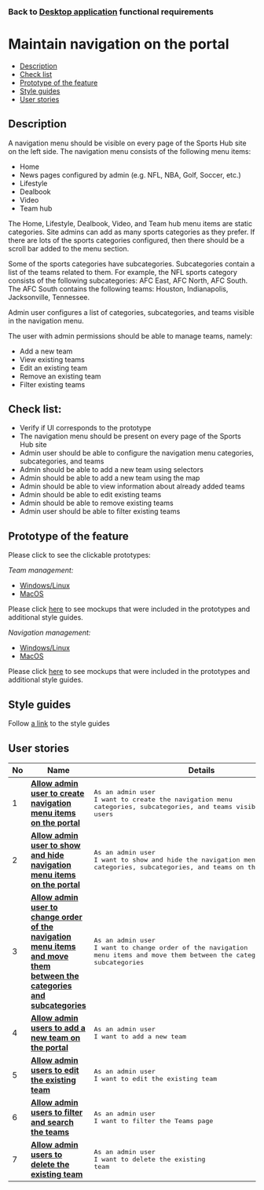 ### Back to [Desktop application](/sports_hub_portal/desktop_application_features/desktop_application_features_list/README.md) functional requirements

# Maintain navigation on the portal

- [Description](#description)
- [Check list](#check-list)
- [Prototype of the feature](#prototype-of-the-feature)
- [Style guides](#style-guides)
- [User stories](#user-stories)

## Description

A navigation menu should be visible on every page of the Sports Hub site on the left side. The navigation menu consists of the following menu items:
  - Home
  - News pages configured by admin (e.g. NFL, NBA, Golf, Soccer, etc.)
  - Lifestyle
  - Dealbook
  - Video
  - Team hub

The Home, Lifestyle, Dealbook, Video, and Team hub menu items are static categories.
Site admins can add as many sports categories as they prefer. If there are lots of the sports categories configured, then there should be a scroll bar added to the menu section.

Some of the sports categories have subcategories. Subcategories contain a list of the teams related to them. For example, the NFL sports category consists of the following subcategories: AFC East, AFC North, AFC South. The AFC South contains the following teams: Houston, Indianapolis, Jacksonville, Tennessee.

Admin user configures a list of categories, subcategories, and teams visible in the navigation menu.

The user with admin permissions should be able to manage teams, namely:
  - Add a new team
  - View existing teams
  - Edit an existing team
  - Remove an existing team
  - Filter existing teams

## Check list:

  - Verify if UI corresponds to the prototype
  - The navigation menu should be present on every page of the Sports Hub site
  - Admin user should be able to configure the navigation menu categories, subcategories, and teams
  - Admin should be able to add a new team using selectors
  - Admin should be able to add a new team using the map
  - Admin should be able to view information about already added teams
  - Admin should be able to edit existing teams
  - Admin should be able to remove existing teams
  - Admin user should be able to filter existing teams

## Prototype of the feature

Please click to see the clickable prototypes:

_Team management:_
  - [Windows/Linux](https://www.figma.com/proto/yx1QZQ0875ov0mdIE9gPOc/Manage-teams-on-the-portal?page-id=8379%3A5174&node-id=8379%3A6069&viewport=266%2C48%2C0.04&scaling=min-zoom&starting-point-node-id=8379%3A6069)
  - [MacOS](https://www.figma.com/proto/yx1QZQ0875ov0mdIE9gPOc/Manage-teams-on-the-portal?page-id=0%3A1073&node-id=0%3A8215&viewport=266%2C48%2C0.02&scaling=scale-down&starting-point-node-id=0%3A2221)

Please click [here](https://www.figma.com/file/yx1QZQ0875ov0mdIE9gPOc/Manage-teams-on-the-portal?node-id=0%3A1073) to see mockups that were included in the prototypes and additional style guides.

_Navigation management:_
  - [Windows/Linux](https://www.figma.com/proto/ztWbHG0AZNkitxLplEB6dv/Maintain-navigation-on-the-portal%5C?page-id=8523%3A4559&node-id=8523%3A6568&viewport=266%2C48%2C0.05&scaling=min-zoom&starting-point-node-id=8523%3A7029)
  - [MacOS](https://www.figma.com/proto/ztWbHG0AZNkitxLplEB6dv/Maintain-navigation-on-the-portal%5C?page-id=0%3A1073&node-id=7230%3A316&viewport=266%2C48%2C0.04&scaling=min-zoom&starting-point-node-id=0%3A2035)

Please click [here](https://www.figma.com/file/ztWbHG0AZNkitxLplEB6dv/Maintain-navigation-on-the-portal%5C?node-id=0%3A1073) to see mockups that were included in the prototypes and additional style guides.

## Style guides

Follow [a link](https://www.figma.com/proto/0zkkf5WC77OSpvyD6YXpFE/Style-guides?page-id=0%3A1&node-id=19%3A5368&viewport=266%2C48%2C0.54&scaling=min-zoom&starting-point-node-id=19%3A5368) to the style guides

## User stories

No           |      Name     |   Details
------------ | ------------- | -------------
1 |[**Allow admin user to create navigation menu items on the portal**](/sports_hub_portal/desktop_application_features/maintain_navigation/user_stories/manage_navigation_items/README.md)|<pre>As an admin user<br>I want to create the navigation menu categories, subcategories, and teams visible to the site users</pre>
2 |[**Allow admin user to show and hide navigation menu items on the portal**](/sports_hub_portal/desktop_application_features/maintain_navigation/user_stories/hide_show_navigation_items/README.md)|<pre>As an admin user<br>I want to show and hide the navigation menu categories, subcategories, and teams on the portal</pre>
3 |[**Allow admin user to change order of the navigation menu items and move them between the categories and subcategories**](/sports_hub_portal/desktop_application_features/maintain_navigation/user_stories/move_and_order_navigation_items/README.md)|<pre>As an admin user<br>I want to change order of the navigation menu items and move them between the categories and subcategories</pre>
4 |[**Allow admin users to add a new team on the portal**](/sports_hub_portal/desktop_application_features/maintain_navigation/user_stories/add_new_team/README.md)|<pre>As an admin user<br>I want to add a new team</pre>
5 |[**Allow admin users to edit the existing team**](/sports_hub_portal/desktop_application_features/maintain_navigation/user_stories/edit_existing_team/README.md)|<pre>As an admin user<br>I want to edit the existing team</pre>
6 |[**Allow admin users to filter and search the teams**](/sports_hub_portal/desktop_application_features/maintain_navigation/user_stories/filter_teams/README.md)|<pre>As an admin user<br>I want to filter the Teams page</pre>
7 |[**Allow admin users to delete the existing team**](/sports_hub_portal/desktop_application_features/maintain_navigation/user_stories/delete_team/README.md)|<pre>As an admin user<br>I want to delete the existing team</pre>

